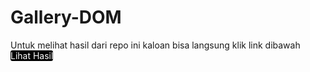 # Gallery-DOM
Untuk melihat hasil dari repo ini kaloan bisa langsung klik link dibawah
<br>
<a href="http://github.com/astrimsdh/gallery-dom/" style="background-color: black; color: white; border-radius: 3px; text-decoration: none;">Lihat Hasil</a>
